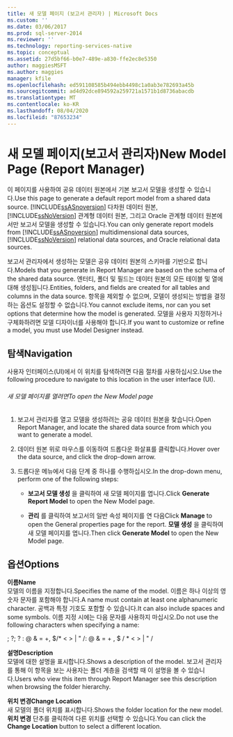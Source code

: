 ```yaml
---
title: 새 모델 페이지 (보고서 관리자) | Microsoft Docs
ms.custom: ''
ms.date: 03/06/2017
ms.prod: sql-server-2014
ms.reviewer: ''
ms.technology: reporting-services-native
ms.topic: conceptual
ms.assetid: 27d5bf66-b0e7-489e-a830-ffe2ec8e5350
author: maggiesMSFT
ms.author: maggies
manager: kfile
ms.openlocfilehash: ed591108585b494ebb4498c1a0ab3e782693a45b
ms.sourcegitcommit: ad4d92dce894592a259721a1571b1d8736abacdb
ms.translationtype: MT
ms.contentlocale: ko-KR
ms.lasthandoff: 08/04/2020
ms.locfileid: "87653234"
---
```

# <a name="new-model-page-report-manager"></a><span data-ttu-id="bd69f-102">새 모델 페이지(보고서 관리자)</span><span class="sxs-lookup"><span data-stu-id="bd69f-102">New Model Page (Report Manager)</span></span>
  <span data-ttu-id="bd69f-103">이 페이지를 사용하여 공유 데이터 원본에서 기본 보고서 모델을 생성할 수 있습니다.</span><span class="sxs-lookup"><span data-stu-id="bd69f-103">Use this page to generate a default report model from a shared data source.</span></span> <span data-ttu-id="bd69f-104">[!INCLUDE[ssASnoversion](../includes/ssasnoversion-md.md)] 다차원 데이터 원본, [!INCLUDE[ssNoVersion](../includes/ssnoversion-md.md)] 관계형 데이터 원본, 그리고 Oracle 관계형 데이터 원본에서만 보고서 모델을 생성할 수 있습니다.</span><span class="sxs-lookup"><span data-stu-id="bd69f-104">You can only generate report models from [!INCLUDE[ssASnoversion](../includes/ssasnoversion-md.md)] multidimensional data sources, [!INCLUDE[ssNoVersion](../includes/ssnoversion-md.md)] relational data sources, and Oracle relational data sources.</span></span>  
  
 <span data-ttu-id="bd69f-105">보고서 관리자에서 생성하는 모델은 공유 데이터 원본의 스키마를 기반으로 합니다.</span><span class="sxs-lookup"><span data-stu-id="bd69f-105">Models that you generate in Report Manager are based on the schema of the shared data source.</span></span> <span data-ttu-id="bd69f-106">엔터티, 폴더 및 필드는 데이터 원본의 모든 테이블 및 열에 대해 생성됩니다.</span><span class="sxs-lookup"><span data-stu-id="bd69f-106">Entities, folders, and fields are created for all tables and columns in the data source.</span></span> <span data-ttu-id="bd69f-107">항목을 제외할 수 없으며, 모델이 생성되는 방법을 결정하는 옵션도 설정할 수 없습니다.</span><span class="sxs-lookup"><span data-stu-id="bd69f-107">You cannot exclude items, nor can you set options that determine how the model is generated.</span></span> <span data-ttu-id="bd69f-108">모델을 사용자 지정하거나 구체화하려면 모델 디자이너를 사용해야 합니다.</span><span class="sxs-lookup"><span data-stu-id="bd69f-108">If you want to customize or refine a model, you must use Model Designer instead.</span></span>  
  
## <a name="navigation"></a><span data-ttu-id="bd69f-109">탐색</span><span class="sxs-lookup"><span data-stu-id="bd69f-109">Navigation</span></span>  
 <span data-ttu-id="bd69f-110">사용자 인터페이스(UI)에서 이 위치를 탐색하려면 다음 절차를 사용하십시오.</span><span class="sxs-lookup"><span data-stu-id="bd69f-110">Use the following procedure to navigate to this location in the user interface (UI).</span></span>  
  
###### <a name="to-open-the-new-model-page"></a><span data-ttu-id="bd69f-111">새 모델 페이지를 열려면</span><span class="sxs-lookup"><span data-stu-id="bd69f-111">To open the New Model page</span></span>  
  
1.  <span data-ttu-id="bd69f-112">보고서 관리자를 열고 모델을 생성하려는 공유 데이터 원본을 찾습니다.</span><span class="sxs-lookup"><span data-stu-id="bd69f-112">Open Report Manager, and locate the shared data source from which you want to generate a model.</span></span>  
  
2.  <span data-ttu-id="bd69f-113">데이터 원본 위로 마우스를 이동하여 드롭다운 화살표를 클릭합니다.</span><span class="sxs-lookup"><span data-stu-id="bd69f-113">Hover over the data source, and click the drop-down arrow.</span></span>  
  
3.  <span data-ttu-id="bd69f-114">드롭다운 메뉴에서 다음 단계 중 하나를 수행하십시오.</span><span class="sxs-lookup"><span data-stu-id="bd69f-114">In the drop-down menu, perform one of the following steps:</span></span>  
  
    -   <span data-ttu-id="bd69f-115">**보고서 모델 생성** 을 클릭하여 새 모델 페이지를 엽니다.</span><span class="sxs-lookup"><span data-stu-id="bd69f-115">Click **Generate Report Model** to open the New Model page.</span></span>  
  
    -   <span data-ttu-id="bd69f-116">**관리** 를 클릭하여 보고서의 일반 속성 페이지를 연 다음</span><span class="sxs-lookup"><span data-stu-id="bd69f-116">Click **Manage** to open the General properties page for the report.</span></span> <span data-ttu-id="bd69f-117">**모델 생성** 을 클릭하여 새 모델 페이지를 엽니다.</span><span class="sxs-lookup"><span data-stu-id="bd69f-117">Then click **Generate Model** to open the New Model page.</span></span>  
  
## <a name="options"></a><span data-ttu-id="bd69f-118">옵션</span><span class="sxs-lookup"><span data-stu-id="bd69f-118">Options</span></span>  
 <span data-ttu-id="bd69f-119">**이름**</span><span class="sxs-lookup"><span data-stu-id="bd69f-119">**Name**</span></span>  
 <span data-ttu-id="bd69f-120">모델의 이름을 지정합니다.</span><span class="sxs-lookup"><span data-stu-id="bd69f-120">Specifies the name of the model.</span></span> <span data-ttu-id="bd69f-121">이름은 하나 이상의 영숫자 문자를 포함해야 합니다.</span><span class="sxs-lookup"><span data-stu-id="bd69f-121">A name must contain at least one alphanumeric character.</span></span> <span data-ttu-id="bd69f-122">공백과 특정 기호도 포함할 수 있습니다.</span><span class="sxs-lookup"><span data-stu-id="bd69f-122">It can also include spaces and some symbols.</span></span> <span data-ttu-id="bd69f-123">이름 지정 시에는 다음 문자를 사용하지 마십시오.</span><span class="sxs-lookup"><span data-stu-id="bd69f-123">Do not use the following characters when specifying a name:</span></span>  
  
 <span data-ttu-id="bd69f-124">; ?</span><span class="sxs-lookup"><span data-stu-id="bd69f-124">; ?</span></span> <span data-ttu-id="bd69f-125">: \@ & = +, $/\* \< > | " /</span><span class="sxs-lookup"><span data-stu-id="bd69f-125">: \@ & = + , $ / \* \< > | " /</span></span>  
  
 <span data-ttu-id="bd69f-126">**설명**</span><span class="sxs-lookup"><span data-stu-id="bd69f-126">**Description**</span></span>  
 <span data-ttu-id="bd69f-127">모델에 대한 설명을 표시합니다.</span><span class="sxs-lookup"><span data-stu-id="bd69f-127">Shows a description of the model.</span></span> <span data-ttu-id="bd69f-128">보고서 관리자를 통해 이 항목을 보는 사용자는 폴더 계층을 검색할 때 이 설명을 볼 수 있습니다.</span><span class="sxs-lookup"><span data-stu-id="bd69f-128">Users who view this item through Report Manager see this description when browsing the folder hierarchy.</span></span>  
  
 <span data-ttu-id="bd69f-129">**위치 변경**</span><span class="sxs-lookup"><span data-stu-id="bd69f-129">**Change Location**</span></span>  
 <span data-ttu-id="bd69f-130">새 모델의 폴더 위치를 표시합니다.</span><span class="sxs-lookup"><span data-stu-id="bd69f-130">Shows the folder location for the new model.</span></span> <span data-ttu-id="bd69f-131">**위치 변경** 단추를 클릭하여 다른 위치를 선택할 수 있습니다.</span><span class="sxs-lookup"><span data-stu-id="bd69f-131">You can click the **Change Location** button to select a different location.</span></span>  
  
  
